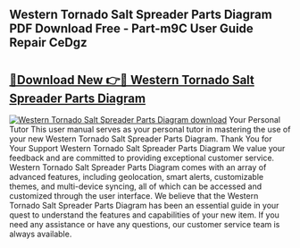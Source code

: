 ## Western Tornado Salt Spreader Parts Diagram PDF Download Free - Part-m9C User Guide Repair CeDgz

# <h2><a href="http://dflg3b9.blite.top/?on=Western+Tornado+Salt+Spreader+Parts+Diagram">🔗Download New 👉🔴 Western Tornado Salt Spreader Parts Diagram</a></h2>

[![Western Tornado Salt Spreader Parts Diagram download](https://i.imgur.com/lujVjoI.png)](http://dflg3b9.blite.top/?on=Western+Tornado+Salt+Spreader+Parts+Diagram)
Your Personal Tutor This user manual serves as your personal tutor in mastering the use of your new Western Tornado Salt Spreader Parts Diagram. Thank You for Your Support Western Tornado Salt Spreader Parts Diagram We value your feedback and are committed to providing exceptional customer service. Western Tornado Salt Spreader Parts Diagram comes with an array of advanced features, including geolocation, smart alerts, customizable themes, and multi-device syncing, all of which can be accessed and customized through the user interface. We believe that the Western Tornado Salt Spreader Parts Diagram has been an essential guide in your quest to understand the features and capabilities of your new item. If you need any assistance or have any questions, our customer service team is always available.
